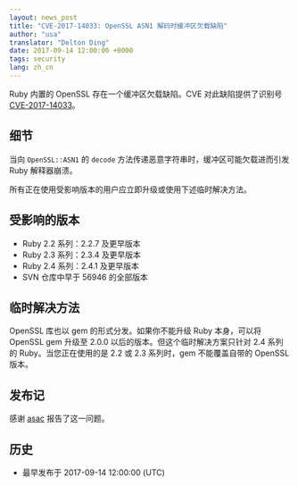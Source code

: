 ```yaml
---
layout: news_post
title: "CVE-2017-14033: OpenSSL ASN1 解码时缓冲区欠载缺陷"
author: "usa"
translator: "Delton Ding"
date: 2017-09-14 12:00:00 +0000
tags: security
lang: zh_cn
---
```


Ruby 内置的 OpenSSL 存在一个缓冲区欠载缺陷。CVE 对此缺陷提供了识别号 [CVE-2017-14033](http://cve.mitre.org/cgi-bin/cvename.cgi?name=CVE-2017-14033)。

## 细节

当向 `OpenSSL::ASN1` 的 `decode` 方法传递恶意字符串时，缓冲区可能欠载进而引发 Ruby 解释器崩溃。

所有正在使用受影响版本的用户应立即升级或使用下述临时解决方法。

## 受影响的版本

* Ruby 2.2 系列：2.2.7 及更早版本
* Ruby 2.3 系列：2.3.4 及更早版本
* Ruby 2.4 系列：2.4.1 及更早版本
* SVN 仓库中早于 56946 的全部版本

## 临时解决方法

OpenSSL 库也以 gem 的形式分发。如果你不能升级 Ruby 本身，可以将 OpenSSL gem 升级至 2.0.0 以后的版本。但这个临时解决方案只针对 2.4 系列的 Ruby。当您正在使用的是 2.2 或 2.3 系列时，gem 不能覆盖自带的 OpenSSL 版本。

## 发布记

感谢 [asac](https://hackerone.com/asac) 报告了这一问题。

## 历史

* 最早发布于 2017-09-14 12:00:00 (UTC)
